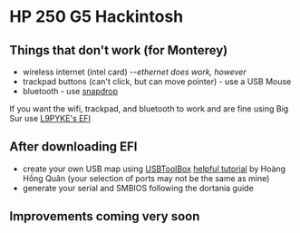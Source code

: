 # HP 250 G5 Hackintosh
## Things that don't work (for Monterey)  
* wireless internet (intel card) --*ethernet does work, however*
* trackpad buttons (can't click, but can move pointer) - use a USB Mouse
* bluetooth - use [snapdrop](https://snapdrop.io)

If you want the wifi, trackpad, and bluetooth to work and are fine using Big Sur use [L9PYKE's EFI](https://github.com/L9PYKE/HPG5250BIGSUR)

## After downloading EFI
* create your own USB map using [USBToolBox](https://github.com/USBToolBox/tool) [helpful tutorial](https://lzhoang2601.github.io/) by Hoàng Hồng Quân (your selection of ports may not be the same as mine)
* generate your serial and SMBIOS following the dortania guide 

## Improvements coming very soon
